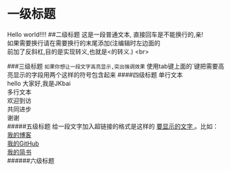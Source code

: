 # 一级标题
Hello world!!!!
##二级标题
这是一段普通文本,
直接回车是不能换行的,亲!<br>
如果需要换行请在需要换行的末尾添加(注编辑时左边面的<br>前加了反斜杠\,目的是实现转义,也就是<的转义.) \<br>

###三级标题
`如果你想让一段文字高亮显示,突出强调效果`
使用tab键上面的`键把需要高亮显示的字段用两个这样的符号包含起来
####四级标题
单行文本<br>
    hello 大家好,我是JKbai<br>
多行文本<br>
    欢迎到访<br>
    共同进步<br>
    谢谢<br>
#####五级标题
给一段文字加入超链接的格式是这样的 [ 要显示的文字 ]( 链接的地址 )。比如：<br>
[我的博客](http://www.cnblogs.com/yinxiao-bai1014/)<br>
[我的GitHub](https://github.com/JKbai)<br>
[我的简书](http://www.jianshu.com/users/46a9daddd47b/timeline)<br>
######六级标题
